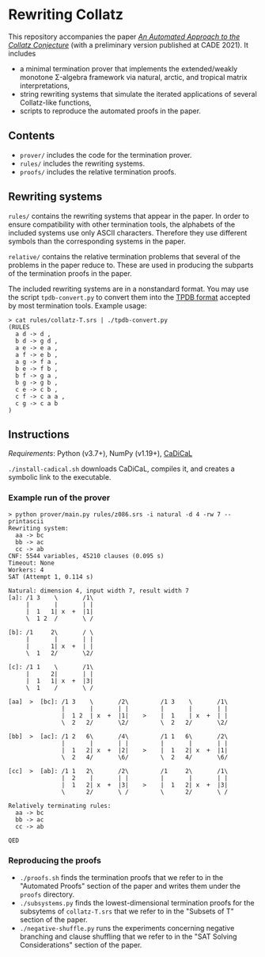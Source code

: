 # Rewriting Collatz
This repository accompanies the paper [*An Automated Approach to the Collatz Conjecture*](https://www.cs.cmu.edu/~eyolcu/research/rewriting-collatz.pdf) (with a preliminary version published at CADE 2021). It includes
- a minimal termination prover that implements the extended/weakly monotone Σ-algebra framework via natural, arctic, and tropical matrix interpretations,
- string rewriting systems that simulate the iterated applications of several Collatz-like functions,
- scripts to reproduce the automated proofs in the paper.

## Contents
- `prover/` includes the code for the termination prover.
- `rules/` includes the rewriting systems.
- `proofs/` includes the relative termination proofs.

## Rewriting systems
`rules/` contains the rewriting systems that appear in the paper. In order to ensure compatibility with other termination tools, the alphabets of the included systems use only ASCII characters. Therefore they use different symbols than the corresponding systems in the paper.

`relative/` contains the relative termination problems that several of the problems in the paper reduce to. These are used in producing the subparts of the termination proofs in the paper.

The included rewriting systems are in a nonstandard format. You may use the script `tpdb-convert.py` to convert them into the [TPDB format](https://www.lri.fr/~marche/tpdb/format.html) accepted by most termination tools. Example usage:
```
> cat rules/collatz-T.srs | ./tpdb-convert.py
(RULES
  a d -> d ,
  b d -> g d ,
  a e -> e a ,
  a f -> e b ,
  a g -> f a ,
  b e -> f b ,
  b f -> g a ,
  b g -> g b ,
  c e -> c b ,
  c f -> c a a ,
  c g -> c a b
)
```

## Instructions
*Requirements*: Python (v3.7+), NumPy (v1.19+), [CaDiCaL](https://github.com/arminbiere/cadical)

`./install-cadical.sh` downloads CaDiCaL, compiles it, and creates a symbolic link to the executable.

### Example run of the prover
```
> python prover/main.py rules/z086.srs -i natural -d 4 -rw 7 --printascii
Rewriting system:
  aa -> bc
  bb -> ac
  cc -> ab
CNF: 5544 variables, 45210 clauses (0.095 s)
Timeout: None
Workers: 4
SAT (Attempt 1, 0.114 s)

Natural: dimension 4, input width 7, result width 7
[a]: /1 3    \       /1\
     |       |       | |
     |  1   1| x  +  |1|
     \  1 2  /       \ /

[b]: /1     2\       / \
     |       |       | |
     |      1| x  +  | |
     \  1   2/       \2/

[c]: /1 1    \       /1\
     |      2|       | |
     |  1   1| x  +  |3|
     \  1    /       \ /

[aa]  >  [bc]: /1 3    \       /2\         /1 3    \       /1\
               |       |       | |         |       |       | |
               |  1 2  | x  +  |1|    >    |  1    | x  +  | |
               \  2   2/       \2/         \  2   2/       \2/

[bb]  >  [ac]: /1 2   6\       /4\         /1 1   6\       /2\
               |       |       | |         |       |       | |
               |  1   2| x  +  |2|    >    |  1   2| x  +  |1|
               \  2   4/       \6/         \  2   4/       \6/

[cc]  >  [ab]: /1 1   2\       /2\         /1     2\       /1\
               |  2    |       | |         |       |       | |
               |  1   2| x  +  |3|    >    |  1   2| x  +  |3|
               \      2/       \ /         \      2/       \ /

Relatively terminating rules:
  aa -> bc
  bb -> ac
  cc -> ab

QED
```

### Reproducing the proofs
- `./proofs.sh` finds the termination proofs that we refer to in the "Automated Proofs" section of the paper and writes them under the `proofs` directory.
- `./subsystems.py` finds the lowest-dimensional termination proofs for the subsytems of `collatz-T.srs` that we refer to in the "Subsets of T" section of the paper.
- `./negative-shuffle.py` runs the experiments concerning negative branching and clause shuffling that we refer to in the "SAT Solving Considerations" section of the paper.
